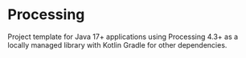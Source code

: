 # Processing
Project template for Java 17+ applications using Processing 4.3+ as a locally managed library with Kotlin Gradle for other dependencies.
